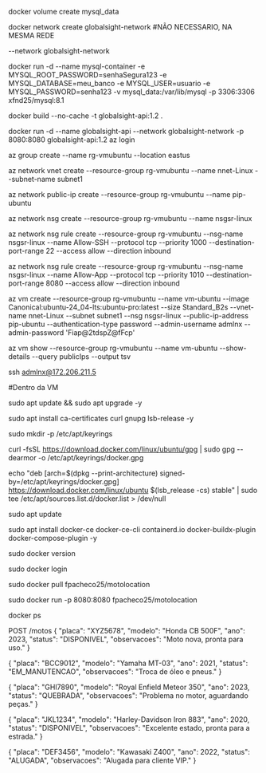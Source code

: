 docker volume create mysql_data

docker network create globalsight-network #NÃO NECESSARIO, NA MESMA REDE

--network globalsight-network

docker run -d --name mysql-container -e MYSQL_ROOT_PASSWORD=senhaSegura123 -e MYSQL_DATABASE=meu_banco -e MYSQL_USER=usuario -e MYSQL_PASSWORD=senha123 -v mysql_data:/var/lib/mysql -p 3306:3306 xfnd25/mysql:8.1

docker build --no-cache -t globalsight-api:1.2 .

docker run -d --name globalsight-api --network globalsight-network -p 8080:8080 globalsight-api:1.2
az login

az group create --name rg-vmubuntu --location eastus

az network vnet create --resource-group rg-vmubuntu --name nnet-Linux --subnet-name subnet1

az network public-ip create --resource-group rg-vmubuntu --name pip-ubuntu

az network nsg create --resource-group rg-vmubuntu --name nsgsr-linux

az network nsg rule create --resource-group rg-vmubuntu --nsg-name nsgsr-linux --name Allow-SSH --protocol tcp --priority 1000 --destination-port-range 22 --access allow --direction inbound

az network nsg rule create --resource-group rg-vmubuntu --nsg-name nsgsr-linux --name Allow-App --protocol tcp --priority 1010 --destination-port-range 8080 --access allow --direction inbound

az vm create --resource-group rg-vmubuntu --name vm-ubuntu --image Canonical:ubuntu-24_04-lts:ubuntu-pro:latest --size Standard_B2s --vnet-name nnet-Linux --subnet subnet1 --nsg nsgsr-linux --public-ip-address pip-ubuntu --authentication-type password --admin-username admlnx --admin-password 'Fiap@2tdspZ@fFcp'

az vm show --resource-group rg-vmubuntu --name vm-ubuntu --show-details --query publicIps --output tsv

ssh admlnx@172.206.211.5

#Dentro da VM

sudo apt update && sudo apt upgrade -y

sudo apt install ca-certificates curl gnupg lsb-release -y

sudo mkdir -p /etc/apt/keyrings

curl -fsSL https://download.docker.com/linux/ubuntu/gpg | sudo gpg --dearmor -o /etc/apt/keyrings/docker.gpg

echo
"deb [arch=$(dpkg --print-architecture) signed-by=/etc/apt/keyrings/docker.gpg]
https://download.docker.com/linux/ubuntu $(lsb_release -cs) stable" |
sudo tee /etc/apt/sources.list.d/docker.list > /dev/null

sudo apt update

sudo apt install docker-ce docker-ce-cli containerd.io docker-buildx-plugin docker-compose-plugin -y

sudo docker version

sudo docker login

sudo docker pull fpacheco25/motolocation

sudo docker run -p 8080:8080 fpacheco25/motolocation

docker ps

POST /motos { "placa": "XYZ5678", "modelo": "Honda CB 500F", "ano": 2023, "status": "DISPONIVEL", "observacoes": "Moto nova, pronta para uso." }

{ "placa": "BCC9012", "modelo": "Yamaha MT-03", "ano": 2021, "status": "EM_MANUTENCAO", "observacoes": "Troca de óleo e pneus." }

{ "placa": "GHI7890", "modelo": "Royal Enfield Meteor 350", "ano": 2023, "status": "QUEBRADA", "observacoes": "Problema no motor, aguardando peças." }

{ "placa": "JKL1234", "modelo": "Harley-Davidson Iron 883", "ano": 2020, "status": "DISPONIVEL", "observacoes": "Excelente estado, pronta para a estrada." }

{ "placa": "DEF3456", "modelo": "Kawasaki Z400", "ano": 2022, "status": "ALUGADA", "observacoes": "Alugada para cliente VIP." }
